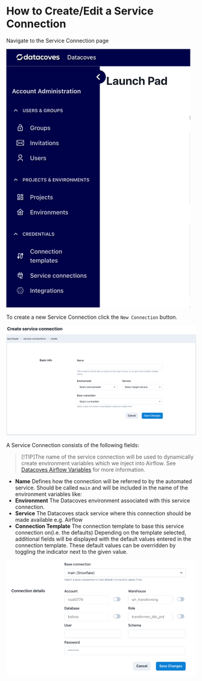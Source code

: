 # How to Create/Edit a Service Connection

Navigate to the Service Connection page

![Service Connection](../assets/menu_service_connection.gif)

To create a new Service Connection click the `New Connection` button.

![Service Connection Create or Edit Page](../assets/serviceconnection_editnew_page.png)

A Service Connection consists of the following fields:

>[!TIP]The name of the service connection will be used to dynamically create environment variables which we inject into Airflow. See [Datacoves Airflow Variables](reference/admin-menu/service_connections.md#datacoves-airflow-variables) for more information. 
- **Name** Defines how the connection will be referred to by the automated service. Should be called `main` and will be included in the name of the environment variables like: 
- **Environment** The Datacoves environment associated with this service connection.
- **Service** The Datacoves stack service where this connection should be made available e.g. Airflow
- **Connection Template** The connection template to base this service connection on(i.e. the defaults)
  Depending on the template selected, additional fields will be displayed with the default values entered in the connection template. These default values can be overridden by toggling the indicator next to the given value.

![Service Connection Connection Details](../assets/serviceconnection_editnew_details.png)
